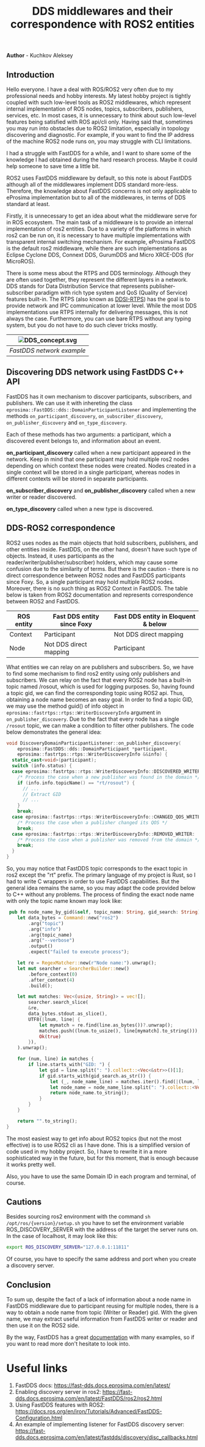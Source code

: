 ﻿---
layout: post
classes:
  - landing
  - dark-theme
image: "/assets/logos/dds_logo.jpg"
title: DDS middlewares and their correspondence with ROS2 entities
---

**Author** - Kuchkov Aleksey

## Introduction
Hello everyone. I have a deal with ROS/ROS2 very often due to my professional needs and hobby interests. My latest hobby project is tightly coupled with such low-level tools as ROS2 middlewares, which represent internal implementation of ROS nodes, topics, subscribers, publishers, services, etc. In most cases, it is unnecessary to think about such low-level features being satisfied with ROS api/cli only. Having said that, sometimes you may run into obstacles due to ROS2 limitation, especially in topology discovering and diagnostic. For example, if you want to find the IP address of the machine ROS2 node runs on, you may struggle with CLI limitations. 

I had a struggle with FastDDS for a while, and I want to share some of the knowledge I had obtained during the hard research process. Maybe it could help someone to save time a little bit. 

ROS2 uses FastDDS middleware by default, so this note is about FastDDS although all of the middlewares implement DDS standard more-less. Therefore, the knowledge about FastDDS concerns is not only applicable to eProsima implementation but to all of the middlewares, in terms of DDS standard at least.

Firstly, it is unnecessary to get an idea about what the middleware serve for in ROS ecosystem.  The main task of a middleware is to provide an internal implementation of ros2 entities. Due to a variety of the platforms in which ros2 can be run on, it is necessary to have multiple implementations with transparent internal switching mechanism. For example, eProsima FastDDS is the default ros2 middleware, while there are such implementations as Eclipse Cyclone DDS, Connext DDS, GurumDDS and Micro XRCE-DDS (for MicroROS).

There is some mess about the RTPS and DDS terminology. Although they are often used together, they represent the different layers in a network. DDS stands for Data Distribution Service that represents publisher-subscriber paradigm with rich type system and QoS (Quality of Service) features built-in. The RTPS (also known as [DDSI-RTPS](https://www.omg.org/spec/DDSI-RTPS/)) has the goal is to provide network and IPC communication at lower level. While the most DDS implementations use RTPS internally for delivering messages, this is not always the case. Furthermore, you can use bare RTPS without any typing system, but you do not have to do such clever tricks mostly. 

| ![DDS_concept.svg](/assets/DDS_concept.svg) |
| :---------------------------------: |
|      *FastDDS network example*      |


## Discovering DDS network using FastDDS C++ API
FastDDS has it own mechanism to discover participants, subscribers, and publishers. We can use it with inhereting the class ```eprosima::FastDDS::dds::DomainParticipantListener``` and implementing the methods ```on_participant_discovery```, ```on_subscriber_discovery```, ```on_publisher_discovery``` and ```on_type_discovery```. 

Each of these methods has two arguments: a participant, which a discovered event belongs to, and information about an event. 

**on_participant_discovery** called when a new participant appeared in the network. Keep in mind that one participant may hold multiple ros2 nodes depending on which context these nodes were created. Nodes created in a single context will be stored in a single participant, whereas nodes in different contexts will be stored in separate participants. 

**on_subscriber_discovery** and **on_publisher_discovery** called when a new writer or reader discovered. 

**on_type_discovery** called when a new type is discovered.

## DDS-ROS2 correspondence
ROS2 uses nodes as the main objects that hold subscribers, publishers, and other entities inside. FastDDS, on the other hand, doesn't have such type of objects. Instead, it uses participants as the reader/writer(publisher/subscriber) holders, which may cause some confusion due to the similarity of terms. But there is the caution - there is no direct correspondence between ROS2 nodes and FastDDS participants since Foxy. So, a single participant may hold multiple ROS2 nodes. Moreover, there is no such thing as ROS2 Context in FastDDS. The table below is taken from ROS2 documentation and represents correspondence between ROS2 and FastDDS.

| ROS entity | Fast DDS entity since Foxy | Fast DDS entity in Eloquent & below |
| ---------- | -------------------------- | ----------------------------------- |
| Context    | Participant                | Not DDS direct mapping              |
| Node       | Not DDS direct mapping     | Participant                         |             


What entities we can relay on are publishers and subscribers. So, we have to find some mechanism to find ros2 entity using only publishers and subscribers. We can relay on the fact that every ROS2 node has a built-in topic named /rosout, which is used for logging purposes. So, having found a topic gid, we can find the corresponding topic using ROS2 api. Thus, obtaining a node name becomes an easy goal.
In order to find a topic GID, we may use the method guid() of info object in ```eprosima::fastrtps::rtps::WriterDiscoveryInfo``` argument in ```on_publisher_discovery```. Due to the fact that every node has a single ```/rosout``` topic, we can make a condition to filter other publishers.
The code below demonstrates the general idea:
```c++
void DiscoveryDomainParticipantListener::on_publisher_discovery(
    eprosima::FastDDS::dds::DomainParticipant *participant,
    eprosima::fastrtps::rtps::WriterDiscoveryInfo &&info) {
  static_cast<void>(participant);
  switch (info.status) {
  case eprosima::fastrtps::rtps::WriterDiscoveryInfo::DISCOVERED_WRITER:
    /* Process the case when a new publisher was found in the domain */
    if (info.info.topicName() == "rt/rosout") {
      // ...
      // Extract GID
      // ...
    }
    break;
  case eprosima::fastrtps::rtps::WriterDiscoveryInfo::CHANGED_QOS_WRITER:
    /* Process the case when a publisher changed its QOS */
    break;
  case eprosima::fastrtps::rtps::WriterDiscoveryInfo::REMOVED_WRITER:
    /* Process the case when a publisher was removed from the domain */
    break;
  }
}
```
So, you may notice that FastDDS topic corresponds to the exact topic in ros2 except the "rt" prefix. The primary language of my project is Rust, so I had to write C wrappers in order to use FastDDS capabilities. But the general idea remains the same, so you may adapt the code provided below to C++ without any problems. The process of finding the exact node name with only the topic name known may look like:
```rust
 pub fn node_name_by_gid(&self, topic_name: String, gid_search: String) -> String {
    let data_bytes = Command::new("ros2")
        .arg("topic")
        .arg("info")
        .arg(topic_name)
        .arg("--verbose")
        .output()
        .expect("failed to execute process");

    let re = RegexMatcher::new(r"Node name:").unwrap();
    let mut searcher = SearcherBuilder::new()
        .before_context(0)
        .after_context(4)
        .build();

    let mut matches: Vec<(usize, String)> = vec![];
        searcher.search_slice(
        &re,
        data_bytes.stdout.as_slice(),
        UTF8(|lnum, line| {
            let mymatch = re.find(line.as_bytes())?.unwrap();
            matches.push((lnum.to_usize(), line[mymatch].to_string()));
            Ok(true)
        }),
    ).unwrap();

    for (num, line) in matches {
        if line.starts_with("GID: ") {
            let gid = line.split(": ").collect::<Vec<&str>>()[1];
            if gid.starts_with(gid_search.as_str()) {
                let (_, node_name_line) = matches.iter().find(|(lnum, line)| *lnum == num - 4).unwrap();
                let node_name = node_name_line.split(": ").collect::<Vec<&str>>()[1];
                return node_name.to_string();
            }
        }
    }

    return "".to_string();
}
```

The most easiest way to get info about ROS2 topics (but not the most effective) is to use ROS2 cli as I have done. This is a simplified version of code used in my hobby project. So, I have to rewrite it in a more sophisticated way in the future, but for this moment, that is enough because it works pretty well. 

Also, you have to use the same Domain ID in each program and terminal, of course. 

## Cautions
Besides sourcing ros2 environment with the command ```sh /opt/ros/{version}/setup.sh``` you have to set the environment variable ROS_DISCOVERY_SERVER with the address of the target the server runs on. In the case of localhost, it may look like this: 
```bash
export ROS_DISCOVERY_SERVER="127.0.0.1:11811"
```
Of course, you have to specify the same address and port when you create a discovery server.

## Conclusion
To sum up, despite the fact of a lack of information about a node name in FastDDS middleware due to participant reusing for multiple nodes, there is a way to obtain a node name from topic (Writer or Reader) gid. With the given name, we may extract useful information from FastDDS writer or reader and then use it on the ROS2 side. 

By the way, FastDDS has a great [documentation](https://fast-dds.docs.eprosima.com/en/latest/) with many examples, so if you want to read more don't hesitate to look into.


# Useful links
1. FastDDS docs: https://fast-dds.docs.eprosima.com/en/latest/
2. Enabling discovery server in ros2: https://fast-dds.docs.eprosima.com/en/latest/FastDDS/ros2/ros2.html
3. Using FastDDS features with ROS2: https://docs.ros.org/en/iron/Tutorials/Advanced/FastDDS-Configuration.html
4. An example of implementing listener for FastDDS discovery server: https://fast-dds.docs.eprosima.com/en/latest/fastdds/discovery/disc_callbacks.html